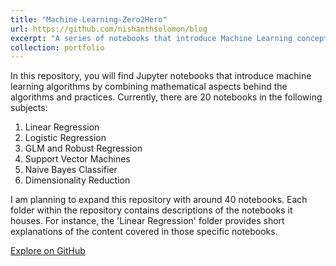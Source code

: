 ```yaml
---
title: "Machine-Learning-Zero2Hero"
url: https://github.com/nishanthsolomon/blog
excerpt: "A series of notebooks that introduce Machine Learning concepts with hands-on practice and its mathematics in brief. <br/><img src='/images/tsne_mnist.png'> <br/> \n [Explore on GitHub](https://github.com/Neurojedi/Machine-Learning-Zero2Hero)"
collection: portfolio
---
```


In this repository, you will find Jupyter notebooks that introduce machine learning algorithms by combining mathematical aspects behind the algorithms and practices. Currently, there are 20 notebooks in the following subjects:

1. Linear Regression
2. Logistic Regression
3. GLM and Robust Regression
4. Support Vector Machines
5. Naive Bayes Classifier
6. Dimensionality Reduction

I am planning to expand this repository with around 40 notebooks. Each folder within the repository contains descriptions of the notebooks it houses. For instance, the 'Linear Regression' folder provides short explanations of the content covered in those specific notebooks.

[Explore on GitHub](https://github.com/Neurojedi/Machine-Learning-Zero2Hero)


